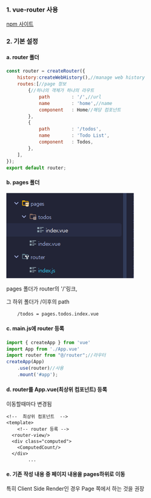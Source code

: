 ### 1. vue-router 사용
[npm 사이트](https://www.npmjs.com/package/vue-router)

### 2. 기본 설정
#### a. router 폴더
```javascript
const router = createRouter({
    history:createWebHistory(),//manage web history
    routes:[//page 정보
        {//하나의 객체가 하나의 라우트
            path        : '/',//url
            name        : 'home',//name
            component   : Home//해당 컴포넌트
        },
        {
            path        : '/todos',
            name        : 'Todo List',
            component   : Todos,
        },
    ],
});
export default router;
```
#### b. pages 폴더
![img.png](img/routerFolder.png)

pages 폴더가 router의 '/'링크, 

그 하위 폴더가 /이후의 path

```dockerfile
    /todos = pages.todos.index.vue
```

#### c. main.js에 router 등록
```javascript
import { createApp } from 'vue'
import App from './App.vue'
import router from "@/router";//라우터
createApp(App)
    .use(router)//사용
    .mount('#app');
```

#### d. router를 App.vue(최상위 컴포넌트) 등록
이동할때마다 변경됨
```vue
<!--  최상위 컴포넌트  -->
<template>
    <!-- router 등록 -->
  <router-view/>
  <div class="computed">
    <ComputedCount/>
  </div>
        ...
```
#### e. 기존 작성 내용 중 페이지 내용을 pages하위로 이동
특히 Client Side Render인 경우 Page 쪽에서 하는 것을 권장
